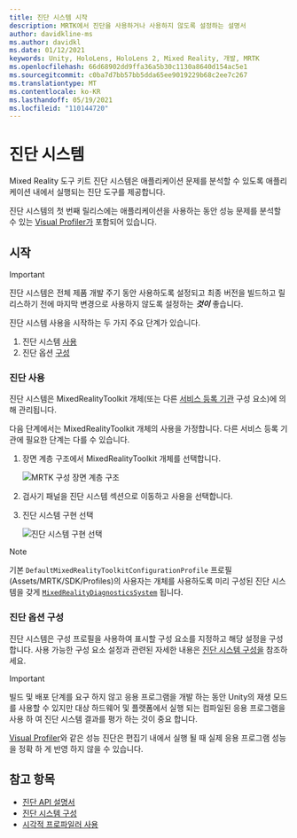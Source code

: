 ```yaml
---
title: 진단 시스템 시작
description: MRTK에서 진단을 사용하거나 사용하지 않도록 설정하는 설명서
author: davidkline-ms
ms.author: davidkl
ms.date: 01/12/2021
keywords: Unity, HoloLens, HoloLens 2, Mixed Reality, 개발, MRTK
ms.openlocfilehash: 66d68902dd9ffa36a5b30c1130a8640d154ac5e1
ms.sourcegitcommit: c0ba7d7bb57bb5dda65ee9019229b68c2ee7c267
ms.translationtype: MT
ms.contentlocale: ko-KR
ms.lasthandoff: 05/19/2021
ms.locfileid: "110144720"
---
```

# <a name="diagnostic-system"></a>진단 시스템

Mixed Reality 도구 키트 진단 시스템은 애플리케이션 문제를 분석할 수 있도록 애플리케이션 내에서 실행되는 진단 도구를 제공합니다.

진단 시스템의 첫 번째 릴리스에는 애플리케이션을 사용하는 동안 성능 문제를 분석할 수 있는 [Visual Profiler가](using-visual-profiler.md) 포함되어 있습니다.

## <a name="getting-started"></a>시작

> [!IMPORTANT]
> 진단 시스템은 전체 제품 개발 주기 동안 사용하도록 설정되고 최종 버전을 빌드하고 릴리스하기 전에 마지막 변경으로 사용하지 않도록 설정하는 **_것이_** 좋습니다.

진단 시스템 사용을 시작하는 두 가지 주요 단계가 있습니다.

1. 진단 시스템 [사용](#enable-diagnostics)
2. 진단 옵션 [구성](#configure-diagnostic-options)

### <a name="enable-diagnostics"></a>진단 사용

진단 시스템은 MixedRealityToolkit 개체(또는 다른 [서비스 등록 기관](xref:Microsoft.MixedReality.Toolkit.IMixedRealityServiceRegistrar) 구성 요소)에 의해 관리됩니다.

다음 단계에서는 MixedRealityToolkit 개체의 사용을 가정합니다. 다른 서비스 등록 기관에 필요한 단계는 다를 수 있습니다.

1. 장면 계층 구조에서 MixedRealityToolkit 개체를 선택합니다.

    ![MRTK 구성 장면 계층 구조](../images/MRTK_ConfiguredHierarchy.png)

1. 검사기 패널을 진단 시스템 섹션으로 이동하고 사용을 선택합니다.
1. 진단 시스템 구현 선택

    ![진단 시스템 구현 선택](../images/diagnostics/DiagnosticsSelectSystemType.png)

> [!NOTE]
> 기본 `DefaultMixedRealityToolkitConfigurationProfile` 프로필(Assets/MRTK/SDK/Profiles)의 사용자는 개체를 사용하도록 미리 구성된 진단 시스템을 갖게 [`MixedRealityDiagnosticsSystem`](xref:Microsoft.MixedReality.Toolkit.Diagnostics.MixedRealityDiagnosticsSystem) 됩니다.

### <a name="configure-diagnostic-options"></a>진단 옵션 구성

진단 시스템은 구성 프로필을 사용하여 표시할 구성 요소를 지정하고 해당 설정을 구성합니다. 사용 가능한 구성 요소 설정과 관련된 자세한 내용은 [진단 시스템 구성을](configuring-diagnostics.md) 참조하세요.

> [!IMPORTANT]
> 빌드 및 배포 단계를 요구 하지 않고 응용 프로그램을 개발 하는 동안 Unity의 재생 모드를 사용할 수 있지만 대상 하드웨어 및 플랫폼에서 실행 되는 컴파일된 응용 프로그램을 사용 하 여 진단 시스템 결과를 평가 하는 것이 중요 합니다.
>
> [Visual Profiler](using-visual-profiler.md)와 같은 성능 진단은 편집기 내에서 실행 될 때 실제 응용 프로그램 성능을 정확 하 게 반영 하지 않을 수 있습니다.

## <a name="see-also"></a>참고 항목

- [진단 API 설명서](xref:Microsoft.MixedReality.Toolkit.Diagnostics)
- [진단 시스템 구성](configuring-diagnostics.md)
- [시각적 프로파일러 사용](using-visual-profiler.md)
